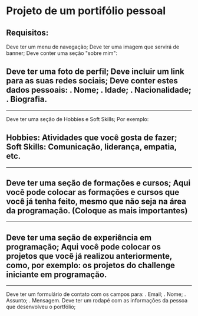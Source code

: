 # Projeto de um portifólio pessoal

## Requisitos:

Deve ter um menu de navegação;
Deve ter uma imagem que servirá de banner;
Deve conter uma seção "sobre mim":

Deve ter uma foto de perfil;
Deve incluir um link para as suas redes sociais;
Deve conter estes dados pessoais:
. Nome;
. Idade;
. Nacionalidade;
. Biografia.
---
***
Deve ter uma seção de Hobbies e Soft Skills;
Por exemplo:

  Hobbies: Atividades que você gosta de fazer;
  Soft Skills: Comunicação, liderança, empatia, etc.
  ---
  ***
Deve ter uma seção de formações e cursos;
Aqui você pode colocar as formações e cursos que você já tenha feito, mesmo que não seja na área da programação. (Coloque as mais importantes)
---
***
Deve ter uma seção de experiência em programação;
Aqui você pode colocar os projetos que você já realizou anteriormente, como, por exemplo: os projetos do challenge iniciante em programação.
---
***
Deve ter um formulário de contato com os campos para:
   . Email;
   . Nome;
   . Assunto;
   . Mensagem.
Deve ter um rodapé com as informações da pessoa que desenvolveu o portfólio;
